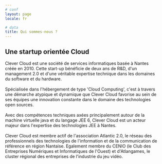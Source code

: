 ```yaml
---
# conf
layout: page
locale: fr

# data
title: Qui sommes-nous ?
---
```


## Une startup orientée Cloud

Clever Cloud est une société de services informatiques basée à Nantes créée en 2010. Cette start-up bénéficie de deux ans de R&D, d'un management 2.0 et d'une véritable expertise technique dans les domaines du software et du hardware.  
 <br/>
Spécialisée dans l'hébergement de type 'Cloud Computing', c'est à travers une démarche atypique et dynamique que Clever Cloud favorise au sein de ses équipes une innovation constante dans le domaine des technologies open sources.  
 <br/>
Avec des compétences techniques axées principalement autour de la machine virtuelle java et du langage JEE 6, Clever Cloud est un acteur majeur dans l'expertise des technologies JEE à Nantes.  
 <br/>
Clever Cloud est membre actif de l'association Atlantic 2.0, le réseau des professionnels des technologies de l'information et de la communication de référence en région Nantaise. Egalement membre du CENIO (le Club des Entreprises Numériques et Informatiques de l'Ouest) et d'Atlangames, le cluster régional des entreprises de l'industrie du jeu vidéo.
